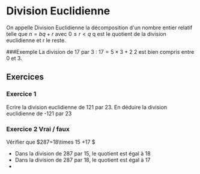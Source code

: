 # Division Euclidienne

On appelle Division Euclidienne la décomposition d'un nombre entier relatif telle que $n=bq+r$ avec $0\leq r <q$
q est le quotient de la division euclidienne et r le reste.

###Exemple
La division de 17 par 3 : $17 =5\times 3+2$ 2 est bien compris entre 0 et 3.

## Exercices

### Exercice 1
Ecrire la division euclidienne de 121 par 23. 
En déduire la division euclidienne de -121 par 23

### Exercice 2 Vrai / faux

Vérifier que $287=18\times 15 +17 $
* Dans la division de 287 par 15, le quotient est égal à 18
* Dans la division de 287 par 18, le quotient est égal à 17
* 
